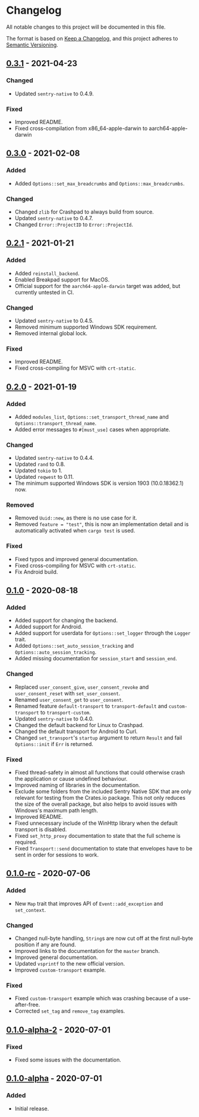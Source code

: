 # Changelog

All notable changes to this project will be documented in this file.

The format is based on [Keep a Changelog](https://keepachangelog.com/en/1.0.0/),
and this project adheres to
[Semantic Versioning](https://semver.org/spec/v2.0.0.html).

## [0.3.1] - 2021-04-23

### Changed

- Updated `sentry-native` to 0.4.9.

### Fixed

- Improved README.
- Fixed cross-compilation from x86_64-apple-darwin to aarch64-apple-darwin

## [0.3.0] - 2021-02-08

### Added

- Added `Options::set_max_breadcrumbs` and `Options::max_breadcrumbs`.

### Changed

- Changed `zlib` for Crashpad to always build from source.
- Updated `sentry-native` to 0.4.7.
- Changed `Error::ProjectID` to `Error::ProjectId`.

## [0.2.1] - 2021-01-21

### Added

- Added `reinstall_backend`.
- Enabled Breakpad support for MacOS.
- Official support for the `aarch64-apple-darwin` target was added, but
  currently untested in CI.

### Changed

- Updated `sentry-native` to 0.4.5.
- Removed minimum supported Windows SDK requirement.
- Removed internal global lock.

### Fixed

- Improved README.
- Fixed cross-compiling for MSVC with `crt-static`.

## [0.2.0] - 2021-01-19

### Added

- Added `modules_list`, `Options::set_transport_thread_name` and
  `Options::transport_thread_name`.
- Added error messages to `#[must_use]` cases when appropriate.

### Changed

- Updated `sentry-native` to 0.4.4.
- Updated `rand` to 0.8.
- Updated `tokio` to 1.
- Updated `reqwest` to 0.11.
- The minimum supported Windows SDK is version 1903 (10.0.18362.1) now.

### Removed

- Removed `Uuid::new`, as there is no use case for it.
- Removed `feature = "test"`, this is now an implementation detail and is
  automatically activated when `cargo test` is used.

### Fixed

- Fixed typos and improved general documentation.
- Fixed cross-compiling for MSVC with `crt-static`.
- Fix Android build.

## [0.1.0] - 2020-08-18

### Added

- Added support for changing the backend.
- Added support for Android.
- Added support for userdata for `Options::set_logger` through the `Logger`
  trait.
- Added `Options::set_auto_session_tracking` and
  `Options::auto_session_tracking`.
- Added missing documentation for `session_start` and `session_end`.

### Changed

- Replaced `user_consent_give`, `user_consent_revoke` and `user_consent_reset`
  with `set_user_consent`.
- Renamed `user_consent_get` to `user_consent`.
- Renamed feature `default-transport` to `transport-default` and
  `custom-transport` to `transport-custom`.
- Updated `sentry-native` to 0.4.0.
- Changed the default backend for Linux to Crashpad.
- Changed the default transport for Android to Curl.
- Changed `set_transport`'s `startup` argument to return `Result` and fail
  `Options::init` if `Err` is returned.

### Fixed

- Fixed thread-safety in almost all functions that could otherwise crash the
  application or cause undefined behaviour.
- Improved naming of libraries in the documentation.
- Exclude some folders from the included Sentry Native SDK that are only
  relevant for testing from the Crates.io package. This not only reduces the
  size of the overall package, but also helps to avoid issues with Windows's
  maximum path length.
- Improved README.
- Fixed unnecessary include of the WinHttp library when the default transport is
  disabled.
- Fixed `set_http_proxy` documentation to state that the full scheme is
  required.
- Fixed `Transport::send` documentation to state that envelopes have to be sent
  in order for sessions to work.

## [0.1.0-rc] - 2020-07-06

### Added

- New `Map` trait that improves API of `Event::add_exception` and `set_context`.

### Changed

- Changed null-byte handling, `String`s are now cut off at the first null-byte
  position if any are found.
- Improved links to the documentation for the `master` branch.
- Improved general documentation.
- Updated `vsprintf` to the new official version.
- Improved `custom-transport` example.

### Fixed

- Fixed `custom-transport` example which was crashing because of a
  use-after-free.
- Corrected `set_tag` and `remove_tag` examples.

## [0.1.0-alpha-2] - 2020-07-01

### Fixed

- Fixed some issues with the documentation.

## [0.1.0-alpha] - 2020-07-01

### Added

- Initial release.

[0.3.1]: https://github.com/daxpedda/sentry-contrib-native/releases/tag/0.3.1
[0.3.0]: https://github.com/daxpedda/sentry-contrib-native/releases/tag/0.3.0
[0.2.1]: https://github.com/daxpedda/sentry-contrib-native/releases/tag/0.2.1
[0.2.0]: https://github.com/daxpedda/sentry-contrib-native/releases/tag/0.2.0
[0.1.0]: https://github.com/daxpedda/sentry-contrib-native/releases/tag/0.1.0
[0.1.0-rc]:
  https://github.com/daxpedda/sentry-contrib-native/releases/tag/0.1.0-rc
[0.1.0-alpha-2]:
  https://github.com/daxpedda/sentry-contrib-native/releases/tag/0.1.0-alpha-2
[0.1.0-alpha]:
  https://github.com/daxpedda/sentry-contrib-native/releases/tag/0.1.0-alpha
